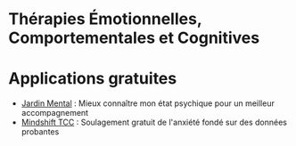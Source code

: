 <!-- Title: Thérapies Émotionnelles, Comportementales et Cognitives
     Menu: Pour les psychologues / TECC
     Description: Fiche sur les thérapies émotionnelles, comportementales et cognitives -->

# Thérapies Émotionnelles, Comportementales et Cognitives

<object class="schema" type="image/svg+xml" data="{{ ASSET psycho/TECC.svg }}"></object>

# Applications gratuites

- [Jardin Mental](https://jardinmental.fabrique.social.gouv.fr/) : Mieux connaître mon état psychique pour un meilleur accompagnement
- [Mindshift TCC](https://www.anxietycanada.com/fr/resources/mindshift-tcc/) : Soulagement gratuit de l'anxiété fondé sur des données probantes
